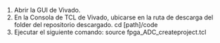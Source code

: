 1. Abrir la GUI de Vivado.
2. En la Consola de TCL de Vivado, ubicarse en la ruta de descarga del folder del repositorio descargado.
cd [path]/code
3. Ejecutar el siguiente comando:
source fpga_ADC_createproject.tcl